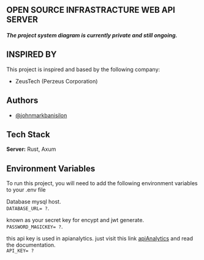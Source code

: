 ## OPEN SOURCE INFRASTRACTURE  WEB API SERVER
##### The project system diagram is currently private and still ongoing.
## INSPIRED BY

This project is inspired and based by the following company:

- ZeusTech (Perzeus Corporation)


## Authors

- [@johnmarkbanisilon](https://web.facebook.com/crypto.graphy.39)


## Tech Stack


**Server:** Rust, Axum


## Environment Variables

To run this project, you will need to add the following environment variables to your .env file

Database mysql host.  
`DATABASE_URL= ?`.   

known as your secret key for encypt and jwt generate.  
`PASSWORD_MAGICKEY= ?`.   

this api key is used in apianalytics. just visit this link  [apiAnalytics](https://www.apianalytics.dev/) and read the documentation.   
`API_KEY= ?`

